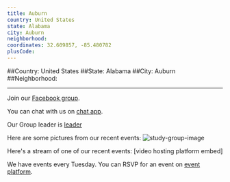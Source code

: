 ```yaml
---
title: Auburn
country: United States
state: Alabama
city: Auburn
neighborhood: 
coordinates: 32.609857, -85.480782
plusCode:
---
```


##Country: United States
##State: Alabama
##City: Auburn
##Neighborhood: 
*****
Join our [Facebook group](https://www.facebook.com/groups/free.code.code.auburn).

You can chat with us on [chat app]().

Our Group leader is [leader]()

Here are some pictures from our recent events:
![study-group-image]()

Here's a stream of one of our recent events:
[video hosting platform embed]

We have events every Tuesday. You can RSVP for an event on [event platform]().
